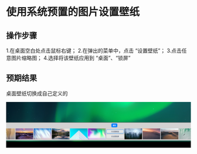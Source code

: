 # 使用系统预置的图片设置壁纸

## 操作步骤

1.在桌面空白处点击鼠标右键；
2.在弹出的菜单中，点击 “设置壁纸”；
3.点击任意图片缩略图；
4.选择将该壁纸应用到 “桌面”、“锁屏”

## 预期结果

桌面壁纸切换成自己定义的

![使用系统预置的图片设置壁纸.png](../img/使用系统预置的图片设置壁纸.png)
